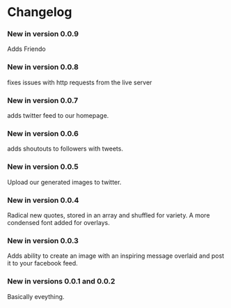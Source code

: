 # Changelog

### New in version 0.0.9
Adds Friendo 

### New in version 0.0.8
fixes issues with http requests from the live server

### New in version 0.0.7
adds twitter feed to our homepage.

### New in version 0.0.6
adds shoutouts to followers with tweets.

### New in version 0.0.5
Upload our generated images to twitter.

### New in version 0.0.4
Radical new quotes, stored in an array and shuffled for variety. A more condensed font added for overlays.

### New in version 0.0.3
Adds ability to create an image with an inspiring message overlaid and post it to your facebook feed.

### New in versions 0.0.1 and 0.0.2
Basically eveything.
